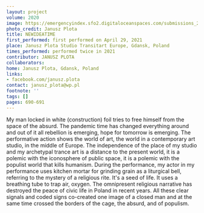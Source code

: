 ```yaml
---
layout: project
volume: 2020
image: https://emergencyindex.sfo2.digitaloceanspaces.com/submissions_2021/images_named/1665429635064__NEWIDEATIME--JANUSZ_PLOTA.JPG
photo_credit: Janusz Plota
title: NEWIDEATIME
first_performed: first performed on April 29, 2021
place: Janusz Plota Studio Transitart Europe, Gdansk, Poland
times_performed: performed twice in 2021
contributor: JANUSZ PLOTA
collaborators:
home: Janusz Plota, Gdansk, Poland
links:
- facebook.com/janusz.plota
contact: janusz_plota@wp.pl
footnote: ''
tags: []
pages: 690-691
---
```

My man locked in white (construction) foil tries to free himself from the space of the absurd. The pandemic time has changed everything around and out of it all rebellion is emerging, hope for tomorrow is emerging. The performative action shows the world of art, the world in a contemporary art studio, in the middle of Europe. The independence of the place of my studio and my archetypal trance art is a distance to the present world, it is a polemic with the iconosphere of public space, it is a polemic with the populist world that kills humanism. During the performance, my actor in my performance uses kitchen mortar for grinding grain as a liturgical bell, referring to the mystery of a religious rite. It's a seed of life. It uses a breathing tube to trap air, oxygen. The omnipresent religious narrative has destroyed the peace of civic life in Poland in recent years. All these clear signals and coded signs co-created one image of a closed man and at the same time crossed the borders of the cage, the absurd, and of populism.